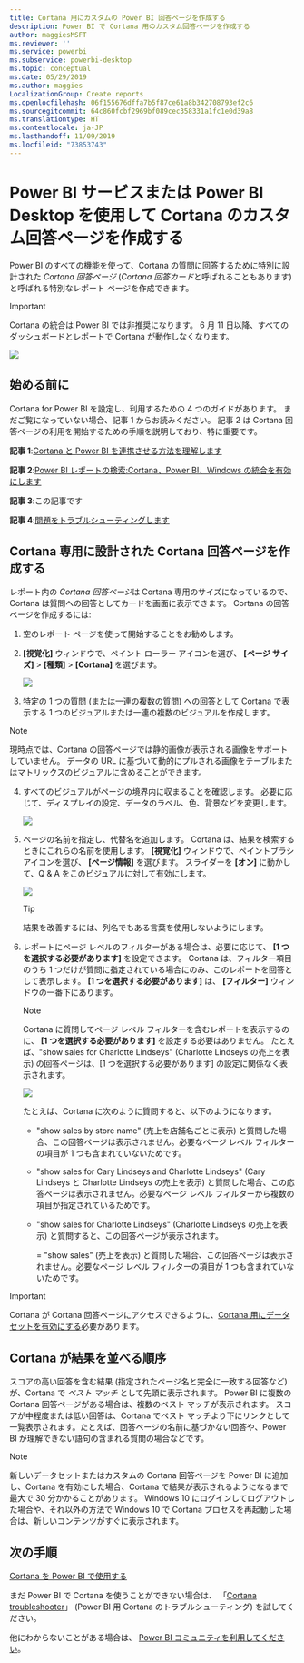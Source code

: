 ```yaml
---
title: Cortana 用にカスタムの Power BI 回答ページを作成する
description: Power BI で Cortana 用のカスタム回答ページを作成する
author: maggiesMSFT
ms.reviewer: ''
ms.service: powerbi
ms.subservice: powerbi-desktop
ms.topic: conceptual
ms.date: 05/29/2019
ms.author: maggies
LocalizationGroup: Create reports
ms.openlocfilehash: 06f155676dffa7b5f87ce61a8b342708793ef2c6
ms.sourcegitcommit: 64c860fcbf2969bf089cec358331a1fc1e0d39a8
ms.translationtype: HT
ms.contentlocale: ja-JP
ms.lasthandoff: 11/09/2019
ms.locfileid: "73853743"
---
```

# <a name="use-power-bi-service-or-power-bi-desktop-to-create-a-custom-answer-page-for-cortana"></a>Power BI サービスまたは Power BI Desktop を使用して Cortana のカスタム回答ページを作成する
Power BI のすべての機能を使って、Cortana の質問に回答するために特別に設計された *Cortana 回答ページ* (*Cortana 回答カード*と呼ばれることもあります) と呼ばれる特別なレポート ページを作成できます。

> [!IMPORTANT]
> Cortana の統合は Power BI では非推奨になります。 6 月 11 日以降、すべてのダッシュボードとレポートで Cortana が動作しなくなります。

![](media/service-cortana-answer-cards/power-bi-cortana.png)

## <a name="before-you-begin"></a>始める前に
Cortana for Power BI を設定し、利用するための 4 つのガイドがあります。 まだご覧になっていない場合、記事 1 からお読みください。 記事 2 は Cortana 回答ページの利用を開始するための手順を説明しており、特に重要です。

**記事 1**:[Cortana と Power BI を連携させる方法を理解します](service-cortana-intro.md)

**記事 2**:[Power BI レポートの検索:Cortana、Power BI、Windows の統合を有効にします](service-cortana-enable.md)

**記事 3**:この記事です

**記事 4**:[問題をトラブルシューティングします](service-cortana-troubleshoot.md)

## <a name="create-a-cortana-answer-page-designed-specifically-for-cortana"></a>Cortana 専用に設計された Cortana 回答ページを作成する
レポート内の *Cortana 回答ページ*は Cortana 専用のサイズになっているので、Cortana は質問への回答としてカードを画面に表示できます。 Cortana の回答ページを作成するには:

1. 空のレポート ページを使って開始することをお勧めします。
2. **[視覚化]** ウィンドウで、ペイント ローラー アイコンを選び、 **[ページ サイズ]**  >  **[種類]**  >  **[Cortana]** を選びます。
   
    ![](media/service-cortana-answer-cards/pbi-cortana-page-size-new.png)
3. 特定の 1 つの質問 (または一連の複数の質問) への回答として Cortana で表示する 1 つのビジュアルまたは一連の複数のビジュアルを作成します。

> [!NOTE]
> 現時点では、Cortana の回答ページでは静的画像が表示される画像をサポートしていません。 データの URL に基づいて動的にプルされる画像をテーブルまたはマトリックスのビジュアルに含めることができます。 
> 
> 

4. すべてのビジュアルがページの境界内に収まることを確認します。 必要に応じて、ディスプレイの設定、データのラベル、色、背景などを変更します。  
   
    ![](media/service-cortana-answer-cards/pbi_cortana_modify-new.png)
5. ページの名前を指定し、代替名を追加します。 Cortana は、結果を検索するときにこれらの名前を使用します。 **[視覚化]** ウィンドウで、ペイントブラシ アイコンを選び、 **[ページ情報]** を選びます。 スライダーを **[オン]** に動かして、Q & A をこのビジュアルに対して有効にします。
   
    ![](media/service-cortana-answer-cards/pbi_cortana_names-newer.png)
   
   > [!TIP]
   > 結果を改善するには、列名でもある言葉を使用しないようにします。
   > 
   > 
6. レポートにページ レベルのフィルターがある場合は、必要に応じて、 **[1 つを選択する必要があります]** を設定できます。 Cortana は、フィルター項目のうち 1 つだけが質問に指定されている場合にのみ、このレポートを回答として表示します。 **[1 つを選択する必要があります]** は、 **[フィルター]** ウィンドウの一番下にあります。
   
   > [!NOTE]
   > Cortana に質問してページ レベル フィルターを含むレポートを表示するのに、 **[1 つを選択する必要があります]** を設定する必要はありません。 たとえば、"show sales for Charlotte Lindseys" (Charlotte Lindseys の売上を表示) の回答ページは、[1 つを選択する必要があります] の設定に関係なく表示されます。
   > 
   > 
   
     ![](media/service-cortana-answer-cards/pbi-cortana-single-selection-new.png)
   
      たとえば、Cortana に次のように質問すると、以下のようになります。
   
   * "show sales by store name" (売上を店舗名ごとに表示) と質問した場合、この回答ページは表示されません。必要なページ レベル フィルターの項目が 1 つも含まれていないためです。
   * "show sales for Cary Lindseys and Charlotte Lindseys" (Cary Lindseys と Charlotte Lindseys の売上を表示) と質問した場合、この応答ページは表示されません。必要なページ レベル フィルターから複数の項目が指定されているためです。
   * "show sales for Charlotte Lindseys" (Charlotte Lindseys の売上を表示) と質問すると、この回答ページが表示されます。
     
     = "show sales" (売上を表示) と質問した場合、この回答ページは表示されません。必要なページ レベル フィルターの項目が 1 つも含まれていないためです。

> [!IMPORTANT]
> Cortana が Cortana 回答ページにアクセスできるように、[Cortana 用にデータセットを有効にする](service-cortana-enable.md)必要があります。
> 
> 

## <a name="how-does-cortana-order-the-results"></a>Cortana が結果を並べる順序
スコアの高い回答を含む結果 (指定されたページ名と完全に一致する回答など) が、Cortana で *ベスト マッチ* として先頭に表示されます。 Power BI に複数の Cortana 回答ページがある場合は、複数のベスト マッチが表示されます。 スコアが中程度または低い回答は、Cortana でベスト マッチより下にリンクとして一覧表示されます。たとえば、回答ページの名前に基づかない回答や、Power BI が理解できない語句の含まれる質問の場合などです。

> [!NOTE]
> 新しいデータセットまたはカスタムの Cortana 回答ページを Power BI に追加し、Cortana を有効にした場合、Cortana で結果が表示されるようになるまで最大で 30 分かかることがあります。 Windows 10 にログインしてログアウトした場合や、それ以外の方法で Windows 10 で Cortana プロセスを再起動した場合は、新しいコンテンツがすぐに表示されます。
> 
> 

## <a name="next-steps"></a>次の手順
[Cortana を Power BI で使用する](service-cortana-intro.md)

まだ Power BI で Cortana を使うことができない場合は、  「[Cortana troubleshooter](service-cortana-troubleshoot.md)」 (Power BI 用 Cortana のトラブルシューティング) を試してください。

他にわからないことがある場合は、 [Power BI コミュニティを利用してください](https://community.powerbi.com/)。

